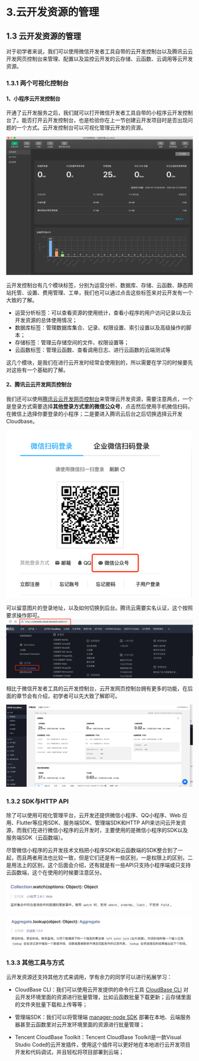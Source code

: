 # 3.云开发资源的管理

## 1.3 云开发资源的管理
对于初学者来说，我们可以使用微信开发者工具自带的云开发控制台以及腾讯云云开发网页控制台来管理、配置以及监控云开发的云存储、云函数、云调用等云开发资源。

### 1.3.1 两个可视化控制台
#### 1、小程序云开发控制台
开通了云开发服务之后，我们就可以打开微信开发者工具自带的小程序云开发控制台了。能否打开云开发控制台，也是检验你在上一节创建云开发项目时是否出现问题的一个方式。云开发控制台可以可视化管理云开发的资源。

![云开发控制台](./images/0f20d86b43d7e918c1416ecb26825078.png )

云开发控制台有几个模块标签，分别为运营分析、数据库、存储、云函数、静态网站托管、设置、费用管理、工单，我们也可以通过点击这些标签来对云开发有一个大致的了解。

- 运营分析标签：可以查看资源的使用统计，查看小程序的用户访问记录以及云开发资源的总体使用情况；
- 数据库标签：管理数据库集合、记录、权限设置、索引设置以及高级操作的脚本；
- 存储标签：管理云存储空间的文件、权限设置等；
- 云函数标签：管理云函数、查看调用日志、进行云函数的云端测试等

这几个模块，是我们在进行云开发时经常会使用到的，所以需要在学习的时候要先对这些有一个基础的了解。

#### 2、腾讯云云开发网页控制台
我们还可以使用[腾讯云云开发网页控制台](https://console.cloud.tencent.com/tcb)来管理云开发资源，需要注意两点，一个是登录方式需要选择**其他登录方式里的微信公众号**，点击然后使用手机微信扫码，在微信上选择你要登录的小程序；二是要进入腾讯云后台之后切换选择云开发Cloudbase。

![登录时使用微信公众号的方式](./images/cd81a8f69e3762dc0f6585d9899950aa.png )

可以留意图片的登录地址，以及如何切换到后台。腾讯云需要实名认证，这个按照要求操作即可。
![切换到云开发的控制台](./images/5856b9fa3627922290760f33c4060346.png )

相比于微信开发者工具的云开发控制台，云开发网页控制台拥有更多的功能，在后面的章节会有介绍，初学者可以先大致了解即可。

![云开发控制台界面一览](./images/354c5ea71b8a43b0e3369563eb70959a.png )

### 1.3.2 SDK与HTTP API
除了可以使用可视化管理平台，云开发还提供微信小程序、QQ小程序、Web 应用、Flutter等应用SDK、服务端SDK、管理端SDK和HTTP API来访问云开发资源，而我们在进行微信小程序的云开发时，主要使用的是微信小程序的SDK以及服务端SDK（云函数端）。

尽管微信小程序的云开发技术文档把小程序SDK和云函数端的SDK整合到了一起，而且两者用法也比较一致，但是它们还是有一些区别，一是权限上的区别，二是用法上的区别，这个后面会介绍，还有就是有一些API只支持小程序端或只支持云函数端，这个在使用的时候要注意区分。

![数据库的watch请求只支持前端](./images/3fa8bfcb70109eb1f77b9a1090c32d66.png )

![聚合查询里的lookup只支持云函数](./images/956041a2531611087736d2b223b669cc.png )

### 1.3.3 其他工具与方式
云开发资源还支持其他方式来调用，学有余力的同学可以进行拓展学习：
- CloudBase CLI：我们可以使用云开发提供的命令行工具 [CloudBase CLI](https://docs.cloudbase.net/cli/intro.html) 对云开发环境里面的资源进行批量管理，比如云函数批量下载更新；云存储里面的文件夹批量下载和上传等等；

- 管理端SDK：我们可以将管理端 [manager-node SDK](https://docs.cloudbase.net/api-reference/manager/node/introduction.html) 部署在本地、云端服务器甚至云函数里对云开发环境里面的资源进行批量管理；

- Tencent CloudBase Toolkit：Tencent CloudBase Toolkit是一款Visual Studio Code的云开发插件，使用这个插件可以更好地在本地进行云开发项目开发和代码调试，并且轻松将项目部署到云端；